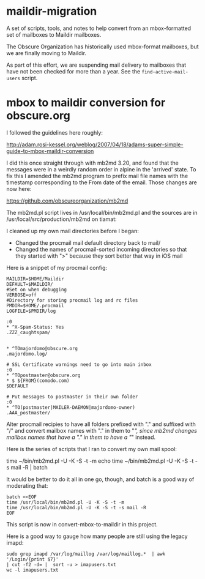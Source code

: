 # maildir-migration
A set of scripts, tools, and notes to help convert from an mbox-formatted set of mailboxes to Maildir mailboxes.

The Obscure Organization has historically used mbox-format mailboxes, but we are finally moving to Maildir.

As part of this effort, we are suspending mail delivery to mailboxes that have not been checked for more than a year. See the `find-active-mail-users` script.

mbox to maildir conversion for obscure.org
==========================================
I followed the guidelines here roughly:

http://adam.rosi-kessel.org/weblog/2007/04/18/adams-super-simple-guide-to-mbox-maildir-conversion

I did this once straight through with mb2md 3.20, and found that the messages
were in a weirdly random order in alpine in the 'arrived' state. To fix this I
amended the mb2md program to prefix mail file names with the timestamp
corresponding to the From date of the email. Those changes are now here:

https://github.com/obscureorganization/mb2md

The mb2md.pl script lives in /usr/local/bin/mb2md.pl and
the sources are in /usr/local/src/production/mb2md on tiamat:

I cleaned up my own mail directories before I began:

* Changed the procmail mail default directory back to mail/
* Changed the names of procmail-sorted incoming directories so that they started with ">" because they sort better that way in iOS mail

Here is a snippet of my procmail config: 
```
MAILDIR=$HOME/Maildir
DEFAULT=$MAILDIR/
#Set on when debugging
VERBOSE=off
#Directory for storing procmail log and rc files
PMDIR=$HOME/.procmail
LOGFILE=$PMDIR/log

:0
* ^X-Spam-Status: Yes
.ZZZ_caughtspam/


* ^TOmajordomo@obscure.org
.majordomo.log/

# SSL Certificate warnings need to go into main inbox
:0
* ^TOpostmaster@obscure.org
* $ ${FROM}(comodo.com)
$DEFAULT

# Put messages to postmaster in their own folder
:0
* ^TO(postmaster|MAILER-DAEMON|majordomo-owner)
.AAA_postmaster/

```

Alter procmail recipies to have all folders prefixed with "." and suffixed with
"/" and convert mailbox names with "." in them to "_", since mb2md changes
mailbox names that have a "." in them to have a "_" instead.

Here is the series of scripts that I ran to convert my own mail spool:

time ~/bin/mb2md.pl -U -K -S -t -m
echo time ~/bin/mb2md.pl -U -K -S -t -s mail -R | batch

It would be better to do it all in one go, though, and batch is
a good way of moderating that:

```
batch <<EOF
time /usr/local/bin/mb2md.pl -U -K -S -t -m
time /usr/local/bin/mb2md.pl -U -K -S -t -s mail -R
EOF
```

This script is now in convert-mbox-to-maildir in this project.

Here is a good way to gauge how many people are still using the legacy imapd:

```
sudo grep imapd /var/log/maillog /var/log/maillog.*  | awk '/Login/{print $7}'
| cut -f2 -d= |  sort -u > imapusers.txt
wc -l imapusers.txt
```


